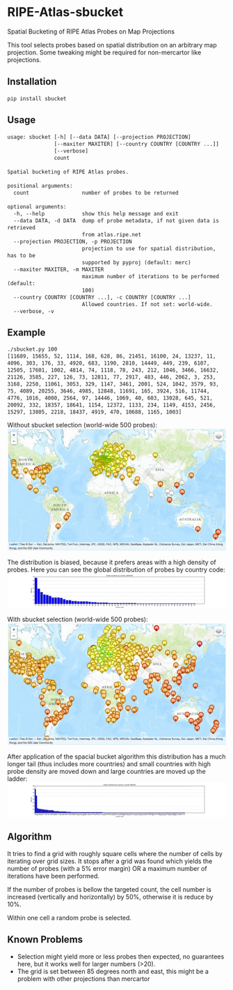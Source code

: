 # RIPE-Atlas-sbucket
Spatial Bucketing of RIPE Atlas Probes on Map Projections

This tool selects probes based on spatial distribution on an arbitrary map projection. Some tweaking might be required for non-mercartor like projections.

## Installation
```
pip install sbucket
```

## Usage
```
usage: sbucket [-h] [--data DATA] [--projection PROJECTION]
               [--maxiter MAXITER] [--country COUNTRY [COUNTRY ...]]
               [--verbose]
               count

Spatial bucketing of RIPE Atlas probes.

positional arguments:
  count                 number of probes to be returned

optional arguments:
  -h, --help            show this help message and exit
  --data DATA, -d DATA  dump of probe metadata, if not given data is retrieved
                        from atlas.ripe.net
  --projection PROJECTION, -p PROJECTION
                        projection to use for spatial distribution, has to be
                        supported by pyproj (default: merc)
  --maxiter MAXITER, -m MAXITER
                        maximum number of iterations to be performed (default:
                        100)
  --country COUNTRY [COUNTRY ...], -c COUNTRY [COUNTRY ...]
                        Allowed countries. If not set: world-wide.
  --verbose, -v
```

## Example
```
./sbucket.py 100
[11689, 15655, 52, 1114, 168, 628, 86, 21451, 16100, 24, 13237, 11, 4096, 303, 176, 33, 4920, 683, 1190, 2810, 14449, 449, 239, 6107, 12505, 17601, 1002, 4814, 74, 1118, 78, 243, 212, 1046, 3466, 16632, 21126, 3585, 227, 126, 73, 12811, 77, 2917, 483, 446, 2062, 3, 253, 3168, 2250, 11061, 3053, 329, 1147, 3461, 2001, 524, 1042, 3579, 93, 75, 4089, 20255, 3646, 4985, 12848, 11691, 165, 3924, 516, 11744, 4776, 1016, 4000, 2564, 97, 14446, 1069, 40, 603, 13028, 645, 521, 20092, 332, 18357, 18641, 1154, 12372, 1133, 234, 1149, 4153, 2456, 15297, 13805, 2218, 18437, 4919, 470, 10688, 1165, 1003]
```

Without sbucket selection (world-wide 500 probes): 
![alt text](https://github.com/cod3monk/RIPE-Atlas-sbucket/raw/master/without-sbucket.png "Map without sbucket.")

The distribution is biased, because it prefers areas with a high density of probes. Here you can see the global distribution of probes by country code:
![alt text](https://github.com/cod3monk/RIPE-Atlas-sbucket/raw/master/WW500-probes-per-country.png "Probe Numbers by Country (WW500).")

With sbucket selection (world-wide 500 probes): 
![alt text](https://github.com/cod3monk/RIPE-Atlas-sbucket/raw/master/with-sbucket.png "Map with sbucket.")

After application of the spacial bucket algorithm this distribution has a much longer tail (thus includes more countries) and small countries with high probe density are moved down and large countries are moved up the ladder:
![alt text](https://github.com/cod3monk/RIPE-Atlas-sbucket/raw/master/SB500-probes-per-country.png "Probe Numbers by Country (WW500).")

## Algorithm
It tries to find a grid with roughly square cells where the number of cells by iterating over grid sizes. It stops after a grid was found which yields the number of probes (with a 5% error margin) OR a maximum number of iterations have been performed.

If the number of probes is bellow the targeted count, the cell number is increased (vertically and horizontally) by 50%, otherwise it is reduce by 10%.

Within one cell a random probe is selected.

## Known Problems
 * Selection might yield more or less probes then expected, no guarantees here, but it works well for larger numbers (>20).
 * The grid is set between 85 degrees north and east, this might be a problem with other projections than mercartor
 
